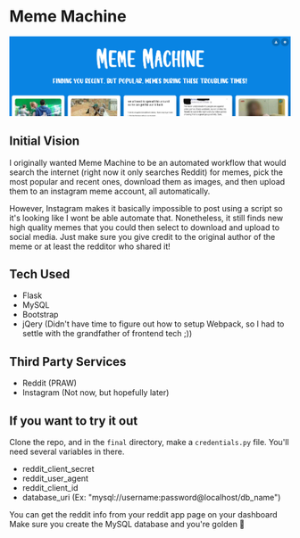 # Meme Machine
![Hero Image](https://github.com/angarc/engi1006-final/blob/master/final/static/images/hero.png)

## Initial Vision
I originally wanted Meme Machine to be an automated workflow that would search the internet (right now it only searches Reddit) for memes, pick the most popular and recent ones, download them as images, and then upload them to an instagram meme account, all automatically.

However, Instagram makes it basically impossible to post using a script so it's looking like I wont be able automate that. Nonetheless, it still finds new high quality memes that you could then select to download and upload to social media. Just make sure you give credit to the original author of the meme or at least the redditor who shared it!

## Tech Used
- Flask
- MySQL
- Bootstrap
- jQery (Didn't have time to figure out how to setup Webpack, so I had to settle with the grandfather of frontend tech ;))

## Third Party Services
- Reddit (PRAW)
- Instagram (Not now, but hopefully later)

## If you want to try it out
Clone the repo, and in the `final` directory, make a `credentials.py` file. You'll need several variables in there.
- reddit_client_secret
- reddit_user_agent
- reddit_client_id
- database_uri (Ex: "mysql://username:password@localhost/db_name")

You can get the reddit info from your reddit app page on your dashboard
Make sure you create the MySQL database and you're golden 🚀